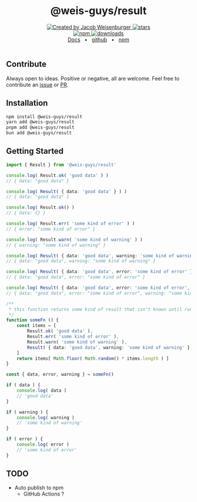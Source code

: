 <div align='center'>
    <h1>@weis-guys/result</h1>
</div>

<div align='center'>
    <a href='https://github.com/JacobWeisenburger' rel='nofollow'>
        <img alt='Created by Jacob Weisenburger'
            src='https://img.shields.io/badge/created%20by-Jacob%20Weisenburger-274D82.svg'>
    </a>
    <a href='https://github.com/weis-guys/result/stargazers' rel='nofollow'>
        <img alt='stars' src='https://img.shields.io/github/stars/weis-guys/result?color=blue'>
    </a>
</div>

<div align='center'>
    <a href='https://www.npmjs.com/package/@weis-guys/result' rel='nofollow'>
        <img alt='npm' src='https://img.shields.io/npm/v/@weis-guys/result?color=blue'>
    </a>
    <a href='https://www.npmjs.com/package/@weis-guys/result' rel='nofollow'>
        <img alt='downloads' src='https://img.shields.io/npm/dw/@weis-guys/result?color=blue'>
    </a>
</div>

<div align="center">
    <a href="https://github.com/weis-guys/result#weis-guysresult">Docs</a>
    <span>&nbsp;&nbsp;•&nbsp;&nbsp;</span>
    <a href="https://github.com/weis-guys/result">github</a>
    <span>&nbsp;&nbsp;•&nbsp;&nbsp;</span>
    <a href="https://www.npmjs.com/package/@weis-guys/result">npm</a>
</div>

<!-- Dist Readme Stops Here -->

<br />

## Contribute

Always open to ideas. Positive or negative, all are welcome. Feel free to contribute an [issue](https://github.com/weis-guys/result/issues) or [PR](https://github.com/weis-guys/result/pulls).

## Installation

```sh
npm install @weis-guys/result
yarn add @weis-guys/result
pnpm add @weis-guys/result
bun add @weis-guys/result
```

## Getting Started

```ts
import { Result } from '@weis-guys/result'

console.log( Result.ok( 'good data' ) )
// { data: "good data" }

console.log( Result( { data: 'good data' } ) )
// { data: "good data" }

console.log( Result.ok() )
// { data: {} }

console.log( Result.err( 'some kind of error' ) )
// { error: "some kind of error" }

console.log( Result.warn( 'some kind of warning' ) )
// { warning: "some kind of warning" }

console.log( Result( { data: 'good data', warning: 'some kind of warning' } ) )
// { data: "good data", warning: "some kind of warning" }

console.log( Result( { data: 'good data', error: 'some kind of error' } ) )
// { data: "good data", error: "some kind of error" }

console.log( Result( { data: 'good data', error: 'some kind of error', warning: 'some kind of warning' } ) )
// { data: "good data", error: "some kind of error", warning: "some kind of warning" }

/**
 * this function returns some kind of result that isn't known until runtime
 */
function someFn () {
    const items = [
        Result.ok( 'good data' ),
        Result.err( 'some kind of error' ),
        Result.warn( 'some kind of warning' ),
        Result( { data: 'good data', warning: 'some kind of warning' } ),
    ]
    return items[ Math.floor( Math.random() * items.length ) ]
}

const { data, error, warning } = someFn()

if ( data ) {
    console.log( data )
    // 'good data'
}

if ( warning ) {
    console.log( warning )
    // 'some kind of warning'
}

if ( error ) {
    console.log( error )
    // 'some kind of error'
}
```

## TODO
- Auto publish to npm
    - GitHub Actions ?